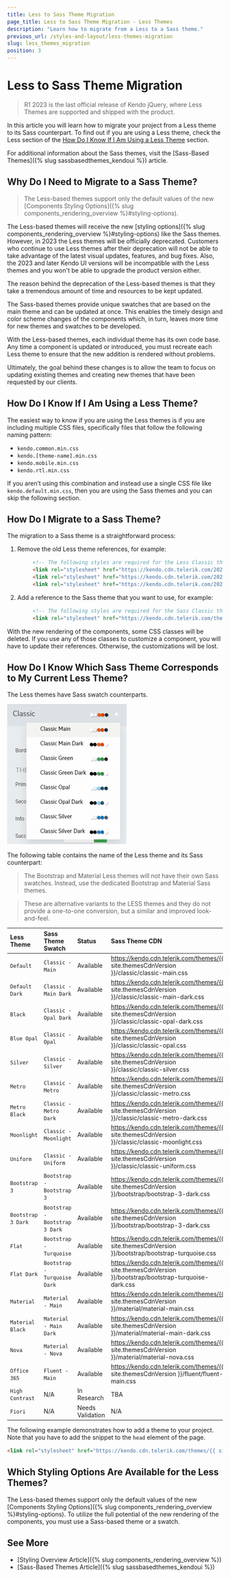 ```yaml
---
title: Less to Sass Theme Migration
page_title: Less to Sass Theme Migration - Less Themes
description: "Learn how to migrate from a Less to a Sass theme."
previous_url: /styles-and-layout/less-themes-migration
slug: less_themes_migration
position: 3
---
```


# Less to Sass Theme Migration

> R1 2023 is the last official release of Kendo jQuery, where Less Themes are supported and shipped with the product.

In this article you will learn how to migrate your project from a Less theme to its Sass counterpart. To find out if you are using a Less theme, check the Less section of the [How Do I Know If I Am Using a Less Theme](#how-do-i-know-if-i-am-using-a-less-theme) section.

For additional information about the Sass themes, visit the [Sass-Based Themes]({% slug sassbasedthemes_kendoui %}) article.

## Why Do I Need to Migrate to a Sass Theme?

> The Less-based themes support only the default values of the new [Components Styling Options]({% slug components_rendering_overview %}#styling-options).

The Less-based themes will receive the new [styling options]({% slug components_rendering_overview %}#styling-options) like the Sass themes. However, in 2023 the Less themes will be officially deprecated. Customers who continue to use Less themes after their deprecation will not be able to take advantage of the latest visual updates, features, and bug fixes. Also, the 2023 and later Kendo UI versions will be incompatible with the Less themes and you won't be able to upgrade the product version either.

The reason behind the deprecation of the Less-based themes is that they take a tremendous amount of time and resources to be kept updated.

The Sass-based themes provide unique swatches that are based on the main theme and can be updated at once. This enables the timely design and color scheme changes of the components which, in turn, leaves more time for new themes and swatches to be developed.

With the Less-based themes, each individual theme has its own code base. Any time a component is updated or introduced, you must recreate each Less theme to ensure that the new addition is rendered without problems.

Ultimately, the goal behind these changes is to allow the team to focus on updating existing themes and creating new themes that have been requested by our clients.

## How Do I Know If I Am Using a Less Theme?

The easiest way to know if you are using the Less themes is if you are including multiple CSS files, specifically files that follow the following naming pattern:

- `kendo.common.min.css`
- `kendo.[theme-name].min.css`
- `kendo.mobile.min.css`
- `kendo.rtl.min.css`

If you aren’t using this combination and instead use a single CSS file like `kendo.default.min.css`, then you are using the Sass themes and you can skip the following section.

## How Do I Migrate to a Sass Theme?

The migration to a Sass theme is a straightforward process:

1. Remove the old Less theme references, for example:

   ```html
        <!-- The following styles are required for the Less Classic theme. -->
        <link rel="stylesheet" href="https://kendo.cdn.telerik.com/2022.1.119/styles/kendo.common.min.css" />
        <link rel="stylesheet" href="https://kendo.cdn.telerik.com/2022.1.119/styles/kendo.default.min.css" />
        <link rel="stylesheet" href="https://kendo.cdn.telerik.com/2022.1.119/styles/kendo.default.mobile.min.css" />
   ```

1. Add a reference to the Sass theme that you want to use, for example:

   ```html
        <!-- The following styles are required for the Sass Classic theme. -->
        <link rel="stylesheet" href="https://kendo.cdn.telerik.com/themes/{{ site.themesCdnVersion }}/default/default-main.css" />
   ```

With the new rendering of the components, some CSS classes will be deleted. If you use any of those classes to customize a component, you will have to update their references. Otherwise, the customizations will be lost.

## How Do I Know Which Sass Theme Corresponds to My Current Less Theme?

The Less themes have Sass swatch counterparts.

![Kendo UI for jQuery Classic Swatches](../images/theme-builder-classic-swatches.png)

The following table contains the name of the Less theme and its Sass counterpart:

> The Bootstrap and Material Less themes will not have their own Sass swatches. Instead, use the dedicated Bootstrap and Material Sass themes.

> These are alternative variants to the LESS themes and they do not provide a one-to-one conversion, but a similar and improved look-and-feel.

| Less Theme   | Sass Theme Swatch | Status | Sass Theme CDN
|:---         |:---        |:---        |:---
| `Default` | `Classic - Main` | Available | https://kendo.cdn.telerik.com/themes/{{ site.themesCdnVersion }}/classic/classic-main.css |
| `Default Dark` | `Classic - Main Dark` | Available | https://kendo.cdn.telerik.com/themes/{{ site.themesCdnVersion }}/classic/classic-main-dark.css |
| `Black` | `Classic - Opal Dark` | Available | https://kendo.cdn.telerik.com/themes/{{ site.themesCdnVersion }}/classic/classic-opal-dark.css |
| `Blue Opal` | `Classic - Opal` | Available | https://kendo.cdn.telerik.com/themes/{{ site.themesCdnVersion }}/classic/classic-opal.css |
| `Silver` | `Classic - Silver` | Available | https://kendo.cdn.telerik.com/themes/{{ site.themesCdnVersion }}/classic/classic-silver.css |
| `Metro` | `Classic - Metro` | Available | https://kendo.cdn.telerik.com/themes/{{ site.themesCdnVersion }}/classic/classic-metro.css |
| `Metro Black` | `Classic - Metro Dark` | Available | https://kendo.cdn.telerik.com/themes/{{ site.themesCdnVersion }}/classic/classic-metro-dark.css |
| `Moonlight` | `Classic - Moonlight` | Available | https://kendo.cdn.telerik.com/themes/{{ site.themesCdnVersion }}/classic/classic-moonlight.css |
| `Uniform` | `Classic - Uniform` | Available | https://kendo.cdn.telerik.com/themes/{{ site.themesCdnVersion }}/classic/classic-uniform.css |
| `Bootstrap 3` | `Bootstrap - Bootstrap 3` | Available | https://kendo.cdn.telerik.com/themes/{{ site.themesCdnVersion }}/bootstrap/bootstrap-3-dark.css |
| `Bootstrap 3 Dark` | `Bootstrap - Bootstrap 3 Dark` | Available | https://kendo.cdn.telerik.com/themes/{{ site.themesCdnVersion }}/bootstrap/bootstrap-3-dark.css |
| `Flat` | `Bootstrap - Turquoise` | Available | https://kendo.cdn.telerik.com/themes/{{ site.themesCdnVersion }}/bootstrap/bootstrap-turquoise.css |
| `Flat Dark` | `Bootstrap - Turquoise Dark` | Available | https://kendo.cdn.telerik.com/themes/{{ site.themesCdnVersion }}/bootstrap/bootstrap-turquoise-dark.css |
| `Material` | `Material - Main` | Available | https://kendo.cdn.telerik.com/themes/{{ site.themesCdnVersion }}/material/material-main.css |
| `Material Black` | `Material - Main Dark` | Available | https://kendo.cdn.telerik.com/themes/{{ site.themesCdnVersion }}/material/material-main-dark.css |
| `Nova` | `Material - Nova` | Available | https://kendo.cdn.telerik.com/themes/{{ site.themesCdnVersion }}/material/material-nova.css |
| `Office 365` | `Fluent - Main` | Available | https://kendo.cdn.telerik.com/themes/{{ site.themesCdnVersion }}/fluent/fluent-main.css |
| `High Contrast` | N/A | In Research | TBA |
| `Fiori` | N/A | Needs Validation | N/A |

The following example demonstrates how to add a theme to your project. Note that you have to add the snippet to the `head` element of the page.

```html
<link rel="stylesheet" href="https://kendo.cdn.telerik.com/themes/{{ site.themesCdnVersion }}/classic/classic-main.css" />
```

## Which Styling Options Are Available for the Less Themes?

The Less-based themes support only the default values of the new [Components Styling Options]({% slug components_rendering_overview %}#styling-options). To utilize the full potential of the new rendering of the components, you must use a Sass-based theme or a swatch.

## See More

* [Styling Overview Article]({% slug components_rendering_overview %})
* [Sass-Based Themes Article]({% slug sassbasedthemes_kendoui %})
